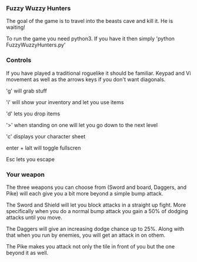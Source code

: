 ### Fuzzy Wuzzy Hunters

The goal of the game is to travel into the beasts cave and kill it. He is waiting!

To run the game you need python3. If you have it then simply 'python FuzzyWuzzyHunters.py'

### Controls

If you have played a traditional roguelike it should be familiar.
Keypad and Vi movement as well as the arrows keys if you don't want diagonals.

'g' will grab stuff

'i' will show your inventory and let you use items

'd' lets you drop items

'>' when standing on one will let you go down to the next level

'c' displays your character sheet

enter + lalt will toggle fullscren

Esc lets you escape

### Your weapon

The three weapons you can choose from (Sword and board, Daggers, and Pike) will each give you a bit more beyond a simple bump attack.

The Sword and Shield will let you block attacks in a straight up fight. More specifically when you do a normal bump attack you gain a 50% of dodging attacks until you move.

The Daggers will give an increasing dodge chance up to 25%. Along with that when you run by enemies, you will get an attack in on othem.

The Pike makes you attack not only the tile in front of you but the one beyond it as well.
